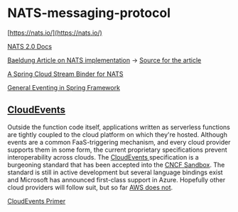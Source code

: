 # NATS-messaging-protocol 



[https://nats.io/](https://nats.io/)

[NATS 2.0 Docs](https://nats-io.github.io/docs/)

[Baeldung Article on NATS implementation](https://www.baeldung.com/nats-java-client) -> [Source for the article](https://github.com/eugenp/tutorials/blob/master/libraries/src/main/java/com/baeldung/jnats/NatsClient.java)

[A Spring Cloud Stream Binder for NATS](https://github.com/nats-io/spring-nats)

[General Eventing in Spring Framework](https://www.baeldung.com/spring-events)

<u>CloudEvents</u>
-----

Outside the function code itself, applications written as serverless functions are tightly coupled to the cloud platform on which they're hosted. Although events are a common FaaS-triggering mechanism, and every cloud provider supports them in some form, the current proprietary specifications prevent interoperability across clouds. The [CloudEvents ](https://cloudevents.io/)specification is a burgeoning standard that has been accepted into the [CNCF Sandbox](https://www.cncf.io/sandbox-projects/). The standard is still in active development but several language bindings exist and Microsoft has announced first-class support in Azure. Hopefully other cloud providers will follow suit, but so far [AWS does not](https://www.theregister.co.uk/2019/07/16/amazon_aims_to_create_eventdriven_ecosystem_with_eventbridge/).

[CloudEvents Primer](https://github.com/cloudevents/spec/blob/master/primer.md)
